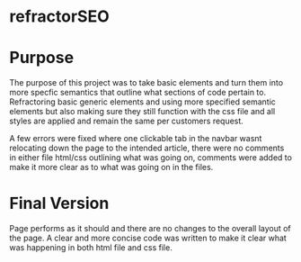 # refractorSEO

# Purpose

The purpose of this project was to take basic elements and turn them into more specfic semantics that outline what sections of code pertain to. Refractoring basic generic elements and using more specified semantic elements but also making sure they still function with the css file and all styles are applied and remain the same per customers request. 

A few errors were fixed where one clickable tab in the navbar wasnt relocating down the page to the intended article, there were no comments in either file html/css outlining what was going on, comments were added to make it more clear as to what was going on in the files. 

# Final Version

Page performs as it should and there are no changes to the overall layout of the page. A clear and more concise code was written to make it clear what was happening in both html file and css file. 

